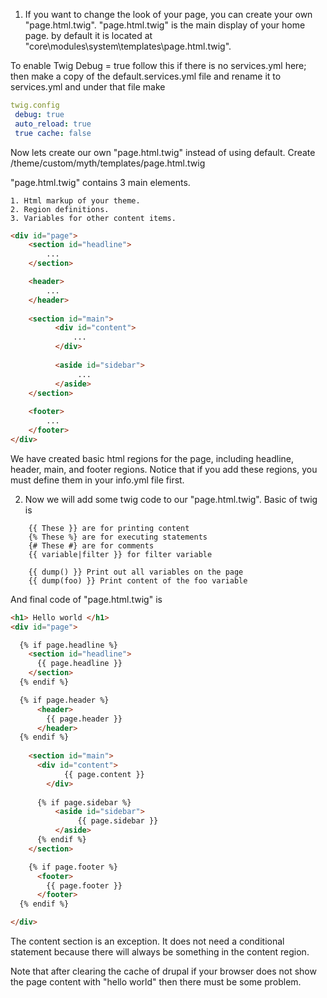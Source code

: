 1. If you want to change the look of your page, you can create your own "page.html.twig". "page.html.twig" is the main display of your home page. by default it is located at "core\modules\system\templates\page.html.twig".

To enable Twig Debug = true follow this if there is no services.yml here; then make a copy of the default.services.yml file and rename it to services.yml and under that file make 
```yml
twig.config 
 debug: true 
 auto_reload: true 
 true cache: false
```
Now lets create our own "page.html.twig" instead of using default. Create /theme/custom/myth/templates/page.html.twig

"page.html.twig" contains 3 main elements.

	1. Html markup of your theme.
	2. Region definitions.
	3. Variables for other content items.

```html
<div id="page">
    <section id="headline">
    	...
    </section>

    <header>
    	...
    </header>
    
    <section id="main">
    	  <div id="content">
              ...
          </div>
              
          <aside id="sidebar">
               ...
          </aside>
    </section>
    
    <footer>
    	...
    </footer>
</div>
```

We have created basic html regions for the page, including headline, header, main, and footer regions. Notice that if you add these regions, you must define them in your info.yml file first.

2. Now we will add some twig code to our "page.html.twig". Basic of twig is 

```twig
	{{ These }} are for printing content
	{% These %} are for executing statements
	{# These #} are for comments
	{{ variable|filter }} for filter variable

	{{ dump() }} Print out all variables on the page
	{{ dump(foo) }} Print content of the foo variable
```

And final code of "page.html.twig" is

```html
<h1> Hello world </h1>
<div id="page">

  {% if page.headline %}
    <section id="headline">
      {{ page.headline }}
    </section>
  {% endif %}

  {% if page.header %}
      <header>
        {{ page.header }}
      </header>
  {% endif %}
    
    <section id="main">
      <div id="content">
            {{ page.content }}
        </div>
            
      {% if page.sidebar %}
          <aside id="sidebar">
               {{ page.sidebar }}
          </aside>
      {% endif %}
    </section>

    {% if page.footer %}
      <footer>
        {{ page.footer }}
      </footer>
  {% endif %}

</div>
```

The content section is an exception. It does not need a conditional statement because there will always be something in the content region.

Note that after clearing the cache of drupal if your browser does not show the page content with "hello world" then there must be some problem.
